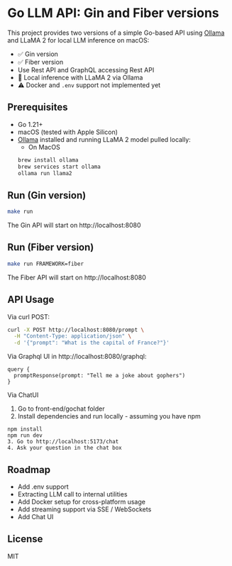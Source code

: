 # Go LLM API: Gin and Fiber versions

This project provides two versions of a simple Go-based API using [Ollama](https://ollama.com) and LLaMA 2 for local LLM inference on macOS:

- ✅ Gin version
- ✅ Fiber version
- Use Rest API and GraphQL accessing Rest API
- 🧠 Local inference with LLaMA 2 via Ollama
- ⚠️ Docker and `.env` support not implemented yet

## Prerequisites

- Go 1.21+
- macOS (tested with Apple Silicon)
- [Ollama](https://ollama.com/download) installed and running LLaMA 2 model pulled locally:
  - On MacOS
  ```bash
  brew install ollama
  brew services start ollama
  ollama run llama2

## Run (Gin version)
  ```bash
  make run
  ```
The Gin API will start on http://localhost:8080

## Run (Fiber version)
  ```bash
  make run FRAMEWORK=fiber
  ```
The Fiber API will start on http://localhost:8080

## API Usage
Via curl POST:

```bash
curl -X POST http://localhost:8080/prompt \
  -H "Content-Type: application/json" \
  -d '{"prompt": "What is the capital of France?"}'
```

Via Graphql UI in http://localhost:8080/graphql:
```
query {
  promptResponse(prompt: "Tell me a joke about gophers")
}
```

Via ChatUI
  1. Go to front-end/gochat folder
  2. Install dependencies and run locally - assuming you have npm
  ```
  npm install
  npm run dev
  3. Go to http://localhost:5173/chat
  4. Ask your question in the chat box
  ```

## Roadmap
 - Add .env support
 - Extracting LLM call to internal utilities
 - Add Docker setup for cross-platform usage
 - Add streaming support via SSE / WebSockets
 - Add Chat UI

## License
MIT
